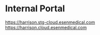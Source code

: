 # Internal Portal

https://harrison.stg-cloud.esenmedical.com
https://harrison.cloud.esenmedical.com
